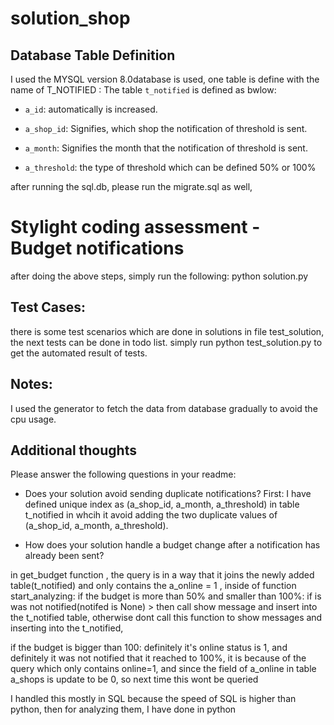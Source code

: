 # solution_shop
## Database Table Definition
I used the MYSQL version 8.0database is used,
one table is define with the name of T_NOTIFIED :
The table `t_notified` is defined as bwlow:

* `a_id`: automatically is increased.

* `a_shop_id`: Signifies, which shop the notification of threshold is sent.

* `a_month`: Signifies the month that the notification of threshold is sent.

* `a_threshold`: the type of threshold which can be defined 50% or 100%

after running the sql.db, please run the migrate.sql as well,


# Stylight coding assessment - Budget notifications
after doing the above steps, simply run the following:
python solution.py

## Test Cases:
there is some test scenarios which are done in solutions in file test_solution, the next tests can be done in todo list.
simply run python test_solution.py to get the automated result of tests.

## Notes:
I used the generator to fetch the data from database gradually to avoid the cpu usage.

## Additional thoughts
Please answer the following questions in your readme:
* Does your solution avoid sending duplicate notifications?
First: I have defined unique index as (a_shop_id, a_month, a_threshold) in table t_notified
in whcih it avoid adding the two duplicate values of (a_shop_id, a_month, a_threshold).

* How does your solution handle a budget change after a notification has already been sent?

in get_budget function , the query is in a way that it joins the newly added table(t_notified) and only contains the a_online = 1 ,
inside of function start_analyzing: 
if the budget is more than 50% and smaller than 100%:
    if is was not notified(notifed is None) >  then call show message and insert into the t_notified table, otherwise dont call this function to show messages and inserting into the t_notified,

if the budget is bigger than 100:
 definitely it's online status is 1, and definitely it was not notified that it reached to 100%, it is because of the query which only contains online=1, and since the field of a_online in table a_shops is update to be 0, so next time this wont be queried

I handled this mostly in SQL because the speed of SQL is higher than python, then for analyzing them, I have done in python
